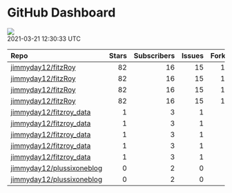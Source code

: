 GitHub Dashboard
================

![](https://github.com/jimmyday12/status/workflows/Render%20Status/badge.svg)  
2021-03-21 12:30:33 UTC

| Repo                                                                      | Stars | Subscribers | Issues | Forks | Status                                                                                                                                                                               | Commit                                                                                                                                                                              |
| :------------------------------------------------------------------------ | ----: | ----------: | -----: | ----: | :----------------------------------------------------------------------------------------------------------------------------------------------------------------------------------- | :---------------------------------------------------------------------------------------------------------------------------------------------------------------------------------- |
| [jimmyday12/fitzRoy](https://github.com/jimmyday12/fitzRoy)               |    82 |          16 |     15 |    16 | [![](https://github.com/jimmyday12/fitzRoy/workflows/R-CMD-check/badge.svg)](https://github.com/jimmyday12/fitzRoy/actions/runs/663564571)                                           | <a href="https://github.com/jimmyday12/fitzRoy/commit/43f8751cb4e4c722d8867867913d6930c8d9c30a" title="updating workflows">43f875</a>                                               |
| [jimmyday12/fitzRoy](https://github.com/jimmyday12/fitzRoy)               |    82 |          16 |     15 |    16 | [![](https://github.com/jimmyday12/fitzRoy/workflows/pkgdown/badge.svg)](https://github.com/jimmyday12/fitzRoy/actions/runs/663564565)                                               | <a href="https://github.com/jimmyday12/fitzRoy/commit/43f8751cb4e4c722d8867867913d6930c8d9c30a" title="updating workflows">43f875</a>                                               |
| [jimmyday12/fitzRoy](https://github.com/jimmyday12/fitzRoy)               |    82 |          16 |     15 |    16 | [![](https://github.com/jimmyday12/fitzRoy/workflows/Commands/badge.svg)](https://github.com/jimmyday12/fitzRoy/actions/runs/663211560)                                              | <a href="https://github.com/jimmyday12/fitzRoy/commit/a6359e7f2af527b2ab6d05a400e86866720f15e5" title="Adding link to release in pkgdown">a6359e</a>                                |
| [jimmyday12/fitzRoy](https://github.com/jimmyday12/fitzRoy)               |    82 |          16 |     15 |    16 | [![](https://github.com/jimmyday12/fitzRoy/workflows/Render%20README/badge.svg)](https://github.com/jimmyday12/fitzRoy/actions/runs/663564569)                                       | <a href="https://github.com/jimmyday12/fitzRoy/commit/43f8751cb4e4c722d8867867913d6930c8d9c30a" title="updating workflows">43f875</a>                                               |
| [jimmyday12/fitzroy\_data](https://github.com/jimmyday12/fitzroy_data)    |     1 |           3 |      1 |     0 | [![](https://github.com/jimmyday12/fitzroy_data/workflows/update%20data/badge.svg)](https://github.com/jimmyday12/fitzroy_data/actions/runs/30566608)                                | <a href="https://github.com/jimmyday12/fitzroy_data/commit/513395df69da59ea026a522360ebf3542ef535b3" title="Merge branch 'master' of github.com:jimmyday12/fitzroy_data">513395</a> |
| [jimmyday12/fitzroy\_data](https://github.com/jimmyday12/fitzroy_data)    |     1 |           3 |      1 |     0 | [![](https://github.com/jimmyday12/fitzroy_data/workflows/test%20script/badge.svg)](https://github.com/jimmyday12/fitzroy_data/actions/runs/30568704)                                | <a href="https://github.com/jimmyday12/fitzroy_data/commit/d1eab30fb9dc7c6b4901b562cf4f2e9006812e67" title="fixing install line">d1eab3</a>                                         |
| [jimmyday12/fitzroy\_data](https://github.com/jimmyday12/fitzroy_data)    |     1 |           3 |      1 |     0 | [![](https://github.com/jimmyday12/fitzroy_data/workflows/schedule%20script/badge.svg)](https://github.com/jimmyday12/fitzroy_data/actions/runs/30568431)                            | <a href="https://github.com/jimmyday12/fitzroy_data/commit/f4691ba1420dbbbece8520463bc737a41826f7b6" title="testing">f4691b</a>                                                     |
| [jimmyday12/fitzroy\_data](https://github.com/jimmyday12/fitzroy_data)    |     1 |           3 |      1 |     0 | [![](https://github.com/jimmyday12/fitzroy_data/workflows/testing%20that%20R%20script%20runs/badge.svg)](https://github.com/jimmyday12/fitzroy_data/actions/runs/30651218)           | <a href="https://github.com/jimmyday12/fitzroy_data/commit/c043fd96eb1477958dfbbdc5bb160d6b99c45e4d" title="Update test_schedule.yml">c043fd</a>                                    |
| [jimmyday12/fitzroy\_data](https://github.com/jimmyday12/fitzroy_data)    |     1 |           3 |      1 |     0 | [![](https://github.com/jimmyday12/fitzroy_data/workflows/get%20new%20data/badge.svg)](https://github.com/jimmyday12/fitzroy_data/actions/runs/670876284)                            | <a href="https://github.com/jimmyday12/fitzroy_data/commit/e405d16527109d23a15dcd934c485394e477cf33" title="updating weekly_data_process">e405d1</a>                                |
| [jimmyday12/plussixoneblog](https://github.com/jimmyday12/plussixoneblog) |     0 |           2 |      0 |     1 | [![](https://github.com/jimmyday12/plussixoneblog/workflows/Rebuild%20Site/badge.svg)](https://github.com/jimmyday12/plussixoneblog/actions/runs/666655328)                          | <a href="https://github.com/jimmyday12/plussixoneblog/commit/5fe81e67f7cf0519491c5419531a67acd8a758f8" title="updating data for round 1">5fe81e</a>                                 |
| [jimmyday12/plussixoneblog](https://github.com/jimmyday12/plussixoneblog) |     0 |           2 |      0 |     1 | [![](https://github.com/jimmyday12/plussixoneblog/workflows/Get%20new%20data%20and%20rebuild%20site/badge.svg)](https://github.com/jimmyday12/plussixoneblog/actions/runs/672764634) | <a href="https://github.com/jimmyday12/plussixoneblog/commit/9fcd7ccbf41b6543178d397734964092d90ddf56" title="refreshing data and rebuilding site">9fcd7c</a>                       |
